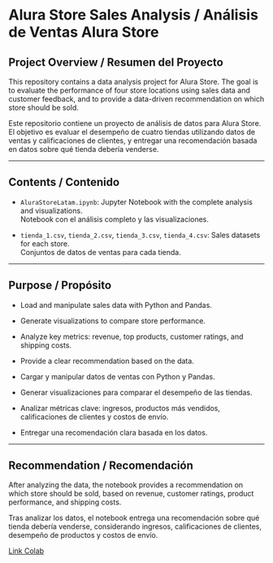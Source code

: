 # Alura Store Sales Analysis / Análisis de Ventas Alura Store

## **Project Overview / Resumen del Proyecto**

This repository contains a data analysis project for Alura Store. The goal is to evaluate the performance of four store locations using sales data and customer feedback, and to provide a data-driven recommendation on which store should be sold.  

Este repositorio contiene un proyecto de análisis de datos para Alura Store. El objetivo es evaluar el desempeño de cuatro tiendas utilizando datos de ventas y calificaciones de clientes, y entregar una recomendación basada en datos sobre qué tienda debería venderse.

---

## **Contents / Contenido**

- `AluraStoreLatam.ipynb`: Jupyter Notebook with the complete analysis and visualizations.  
  Notebook con el análisis completo y las visualizaciones.

- `tienda_1.csv`, `tienda_2.csv`, `tienda_3.csv`, `tienda_4.csv`: Sales datasets for each store.  
  Conjuntos de datos de ventas para cada tienda.

---

## **Purpose / Propósito**

- Load and manipulate sales data with Python and Pandas.  
- Generate visualizations to compare store performance.  
- Analyze key metrics: revenue, top products, customer ratings, and shipping costs.  
- Provide a clear recommendation based on the data.  

- Cargar y manipular datos de ventas con Python y Pandas.  
- Generar visualizaciones para comparar el desempeño de las tiendas.  
- Analizar métricas clave: ingresos, productos más vendidos, calificaciones de clientes y costos de envío.  
- Entregar una recomendación clara basada en los datos.

---

## **Recommendation / Recomendación**

After analyzing the data, the notebook provides a recommendation on which store should be sold, based on revenue, customer ratings, product performance, and shipping costs.  

Tras analizar los datos, el notebook entrega una recomendación sobre qué tienda debería venderse, considerando ingresos, calificaciones de clientes, desempeño de productos y costos de envío.

[Link Colab](https://colab.research.google.com/drive/1kRjkDE2NczthmbEjmgDE4VNxDlZrN5_A?usp=sharing)
